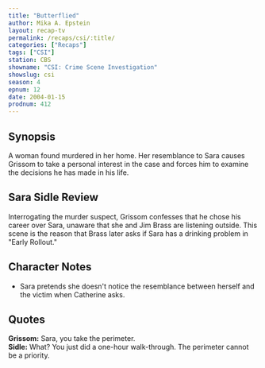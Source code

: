 ```yaml
---
title: "Butterflied"
author: Mika A. Epstein
layout: recap-tv
permalink: /recaps/csi/:title/
categories: ["Recaps"]
tags: ["CSI"]
station: CBS
showname: "CSI: Crime Scene Investigation"
showslug: csi
season: 4
epnum: 12
date: 2004-01-15
prodnum: 412  
---
```


## Synopsis

A woman found murdered in her home. Her resemblance to Sara causes Grissom to take a personal interest in the case and forces him to examine the decisions he has made in his life.

## Sara Sidle Review

Interrogating the murder suspect, Grissom confesses that he chose his career over Sara, unaware that she and Jim Brass are listening outside. This scene is the reason that Brass later asks if Sara has a drinking problem in "Early Rollout."

## Character Notes

* Sara pretends she doesn't notice the resemblance between herself and the victim when Catherine asks.

## Quotes

**Grissom:** Sara, you take the perimeter.  
**Sidle:** What? You just did a one-hour walk-through. The perimeter cannot be a priority.